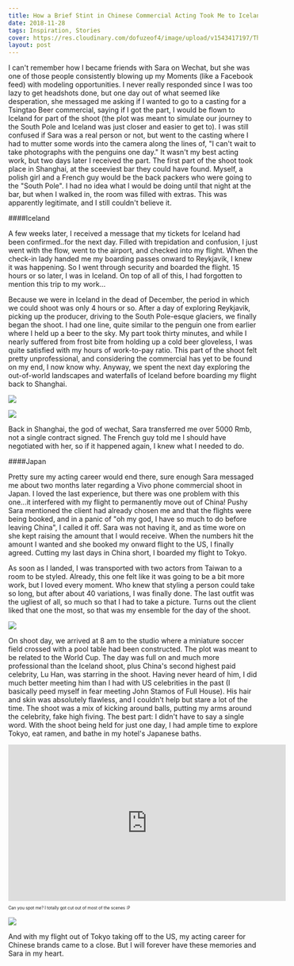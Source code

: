 ```yaml
---
title: How a Brief Stint in Chinese Commercial Acting Took Me to Iceland and Japan
date: 2018-11-28
tags: Inspiration, Stories
cover: https://res.cloudinary.com/dofuzeof4/image/upload/v1543417197/The%20Hopeless%20Roamantic/odd%20jobs/iceland-3.jpg
layout: post
---
```


<span class="first-letter">I</span> can't remember how I became friends with Sara on Wechat, but she was one of those people consistently blowing up my Moments (like a Facebook feed) with modeling opportunities. I never really responded since I was too lazy to get headshots done, but one day out of what seemed like desperation, she messaged me asking if I wanted to go to a casting for a Tsingtao Beer commercial, saying if I got the part, I would be flown to Iceland for part of the shoot (the plot was meant to simulate our journey to the South Pole and Iceland was just closer and easier to get to). I was still confused if Sara was a real person or not, but went to the casting where I had to mutter some words into the camera along the lines of, "I can't wait to take photographs with the penguins one day." It wasn't my best acting work, but two days later I received the part. The first part of the shoot took place in Shanghai, at the sceeviest bar they could have found. Myself, a polish girl and a French guy would be the back packers who were going to the "South Pole". I had no idea what I would be doing until that night at the bar, but when I walked in, the room was filled with extras. This was apparently legitimate, and I still couldn't believe it.

####Iceland

A few weeks later, I received a message that my tickets for Iceland had been confirmed..for the next day. Filled with trepidation and confusion, I just went with the flow, went to the airport, and checked into my flight. When the check-in lady handed me my boarding passes onward to Reykjavik, I knew it was happening. So I went through security and boarded the flight. 15 hours or so later, I was in Iceland. On top of all of this, I had forgotten to mention this trip to my work...

Because we were in Iceland in the dead of December, the period in which we could shoot was only 4 hours or so. After a day of exploring Reykjavik, picking up the producer, driving to the South Pole-esque glaciers, we finally began the shoot. I had one line, quite similar to the penguin one from earlier where I held up a beer to the sky. My part took thirty minutes, and while I nearly suffered from frost bite from holding up a cold beer gloveless, I was quite satisfied with my hours of work-to-pay ratio. This part of the shoot felt pretty unprofessional, and considering the commercial has yet to be found on my end, I now know why. Anyway, we spent the next day exploring the out-of-world landscapes and waterfalls of Iceland before boarding my flight back to Shanghai.

![](https://res.cloudinary.com/dofuzeof4/image/upload/v1543417197/The%20Hopeless%20Roamantic/odd%20jobs/iceland-2.jpg)

![](https://res.cloudinary.com/dofuzeof4/image/upload/v1543417197/The%20Hopeless%20Roamantic/odd%20jobs/iceland-1.jpg)


Back in Shanghai, the god of wechat, Sara transferred me over 5000 Rmb, not a single contract signed. The French guy told me I should have negotiated with her, so if it happened again, I knew what I needed to do.

####Japan

Pretty sure my acting career would end there, sure enough Sara messaged me about two months later regarding a Vivo phone commercial shoot in Japan. I loved the last experience, but there was one problem with this one...it interfered with my flight to permanently move out of China! Pushy Sara mentioned the client had already chosen me and that the flights were being booked, and in a panic of "oh my god, I have so much to do before leaving China", I called it off. Sara was not having it, and as time wore on she kept raising the amount that I would receive. When the numbers hit the amount I wanted and she booked my onward flight to the US, I finally agreed. Cutting my last days in China short, I boarded my flight to Tokyo.

As soon as I landed, I was transported with two actors from Taiwan to a room to be styled. Already, this one felt like it was going to be a bit more work, but I loved every moment. Who knew that styling a person could take so long, but after about 40 variations, I was finally done. The last outfit was the ugliest of all, so much so that I had to take a picture. Turns out the client liked that one the most, so that was my ensemble for the day of the shoot.

![](https://res.cloudinary.com/dofuzeof4/image/upload/v1543417197/The%20Hopeless%20Roamantic/odd%20jobs/japan-1.jpg)

On shoot day, we arrived at 8 am to the studio where a miniature soccer field crossed with a pool table had been constructed. The plot was meant to be related to the World Cup. The day was full on and much more professional than the Iceland shoot, plus China's second highest paid celebrity, Lu Han, was starring in the shoot. Having never heard of him, I did much better meeting him than I had with US celebrities in the past (I basically peed myself in fear meeting John Stamos of Full House). His hair and skin was absolutely flawless, and I couldn't help but stare a lot of the time. The shoot was a mix of kicking around balls, putting my arms around the celebrity, fake high fiving. The best part: I didn't have to say a single word. With the shoot being held for just one day, I had ample time to explore Tokyo, eat ramen, and bathe in my hotel's Japanese baths.

<iframe width="560" height="315" src="https://www.youtube.com/embed/GKyg2npgUz8" frameborder="0" allow="accelerometer; autoplay; encrypted-media; gyroscope; picture-in-picture" allowfullscreen class="google-map"></iframe>
<p style="font-size: .6em;">Can you spot me? I totally got cut out of most of the scenes :P</p>

![](https://res.cloudinary.com/dofuzeof4/image/upload/v1543417196/The%20Hopeless%20Roamantic/odd%20jobs/japan-2.jpg)

And with my flight out of Tokyo taking off to the US, my acting career for Chinese brands came to a close. But I will forever have these memories and Sara in my heart.
